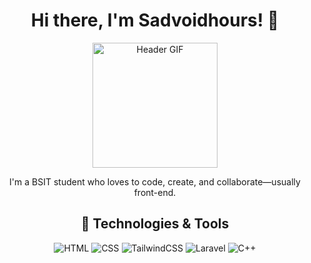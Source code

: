 <div align="center">

# Hi there, I'm Sadvoidhours! 👋

<img src="https://images.fallout.wiki/e/e7/Smile1.gif" width="200" height="200" alt="Header GIF">

I'm a BSIT student who loves to code, create, and collaborate—usually front-end. 

## 🔧 Technologies & Tools
![HTML](https://img.shields.io/badge/-HTML-black?style=flat-square&logo=html5)
![CSS](https://img.shields.io/badge/-CSS-black?style=flat-square&logo=css3)
![TailwindCSS](https://img.shields.io/badge/-TailwindCSS-black?style=flat-square&logo=tailwindcss)
![Laravel](https://img.shields.io/badge/-Laravel-black?style=flat-square&logo=laravel)
![C++](https://img.shields.io/badge/-C++-black?style=flat-square&logo=cplusplus)


</div>
